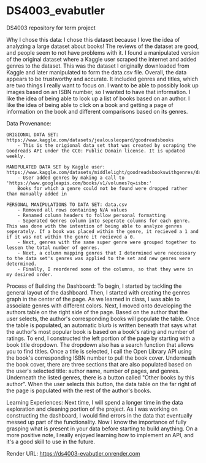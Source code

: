 # DS4003_evabutler
DS4003 repository for term project

Why I chose this data: 
    I chose this dataset because I love the idea of analyzing a large dataset about books! The reviews of the dataset are good, and people seem to not have problems with it. I found a manipulated version of the original dataset where a Kaggle user scraped the internet and added genres to the dataset. This was the dataset I originally downloaded from Kaggle and later manipulated to form the data.csv file. Overall, the data appears to be trustworthy and accurate. It included genres and titles, which are two things I really want to focus on. I want to be able to possibly look up images based on an ISBN number, so I wanted to have that information. I like the idea of being able to look up a list of books based on an author. I like the idea of being able to click on a book and getting a page of information on the book and different comparisons based on its genres.

Data Provenance:

    ORIGIONAL DATA SET: https://www.kaggle.com/datasets/jealousleopard/goodreadsbooks
        - This is the origional data set that was created by scraping the Goodreads API under the CC0: Public Domain license. It is updated weekly. 

    MANIPULATED DATA SET by Kaggle user: https://www.kaggle.com/datasets/middlelight/goodreadsbookswithgenres/data
        - User added genres by making a call to 'https://www.googleapis.com/books/v1/volumes?q=isbn:' 
        Books for which a genre could not be found were dropped rather than manually added in
        
    PERSONAL MANIPULATIONS TO DATA SET: data.csv 
        - Removed all rows containing N/A values
        - Renamed column headers to follow personal formatting
        - Seperated Genres column into seperate columns for each genre. This was done with the intention of being able to analyze genres seperately. If a book was placed within the genre, it recieved a 1 and if it was not within the genre it recieved a 0. 
        - Next, genres with the same super genre were grouped together to lessen the total number of genres. 
        - Next, a column mapping genres that I determined were neccessary to the data set's genres was applied to the set and new genres were determined. 
        - Finally, I reordered some of the columns, so that they were in my desired order. 

Process of Building the Dashboard:
    To begin, I started by tackling the general layout of the dashboard. Then, I started with creating the genres graph in the center of the page. As we learned in class, I was able to associate genres with different colors. Next, I moved onto developing the authors table on the right side of the page. Based on the author that the user selects, the author's corresponding books will populate the table. Once the table is populated, an automatic blurb is written beneath that says what the author's most popular book is based on a book's rating and number of ratings. To end, I constructed the left portion of the page by starting with a book title dropdown. The dropdown also has a search function that allows you to find titles. Once a title is selected, I call the Open Library API using the book's corresponding ISBN number to pull the book cover. Underneath the book cover, there are three sections that are also populated based on the user's selected title: author name, number of pages, and genres. Underneath the listed genres, there is a button called "Other books by this author". When the user selects this button, the data table on the far right of the page is populated with the rest of the author's books.

Learning Experiences:
    Next time, I will spend a longer time in the data exploration and cleaning portion of the project. As I was working on constructing the dashboard, I would find errors in the data that eventually messed up part of the functionality. Now I know the importance of fully grasping what is present in your data before starting to build anything.
    On a more positive note, I really enjoyed learning how to implement an API, and it's a good skill to use in the future.


Render URL: https://ds4003-evabutler.onrender.com
